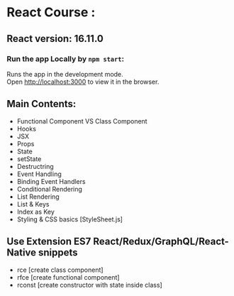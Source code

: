 # React Course : 

## React version: 16.11.0   

### Run the app Locally by `npm start`:   

Runs the app in the development mode.<br />
Open [http://localhost:3000](http://localhost:3000) to view it in the browser.

## Main Contents:

* Functional Component VS Class Component 
* Hooks
* JSX
* Props
* State
* setState 
* Destructring
* Event Handling
* Binding Event Handlers
* Conditional Rendering
* List Rendering
* List & Keys 
* Index as Key 
* Styling & CSS basics  [StyleSheet.js]

## Use Extension ES7 React/Redux/GraphQL/React-Native snippets 
- rce [create class component]
- rfce [create functional component]
- rconst [create constructor with state inside class]

